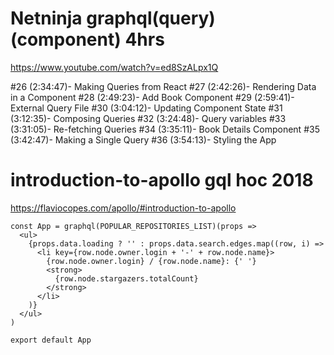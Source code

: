 # Netninja graphql(query)(component) 4hrs
https://www.youtube.com/watch?v=ed8SzALpx1Q

#26 (2:34:47)- Making Queries from React
#27 (2:42:26)- Rendering Data in a Component
#28 (2:49:23)- Add Book Component
#29 (2:59:41)- External Query File
#30 (3:04:12)- Updating Component State
#31 (3:12:35)- Composing Queries
#32 (3:24:48)- Query variables
#33 (3:31:05)- Re-fetching Queries
#34 (3:35:11)- Book Details Component
#35 (3:42:47)- Making a Single Query
#36 (3:54:13)- Styling the App

# introduction-to-apollo gql hoc 2018

https://flaviocopes.com/apollo/#introduction-to-apollo

```
const App = graphql(POPULAR_REPOSITORIES_LIST)(props =>
  <ul>
    {props.data.loading ? '' : props.data.search.edges.map((row, i) =>
      <li key={row.node.owner.login + '-' + row.node.name}>
        {row.node.owner.login} / {row.node.name}: {' '}
        <strong>
          {row.node.stargazers.totalCount}
        </strong>
      </li>
    )}
  </ul>
)

export default App
```
